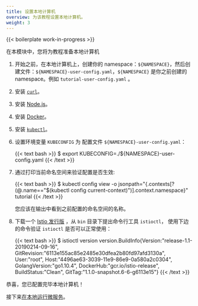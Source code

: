 ```yaml
---
title: 设置本地计算机
overview: 为该教程设置本地计算机。
weight: 3
---
```


{{< boilerplate work-in-progress >}}

在本模块中，您将为教程准备本地计算机

1. 开始之前，在本地计算机上，创建你的 namespace：`${NAMESPACE}`，然后创建文件：`${NAMESPACE}-user-config.yaml`，`${NAMESPACE}` 是你之前创建的 namespace。例如 `tutorial-user-config.yaml` 。

2. 安装 [`curl`](https://curl.haxx.se/download.html)。

3. 安装 [Node.js](https://nodejs.org/en/download/)。

4. 安装 [Docker](https://docs.docker.com/install/)。

5. 安装 [`kubectl`](https://kubernetes.io/docs/tasks/tools/install-kubectl/)。

6. 设置环境变量 `KUBECONFIG`  为 配置文件 `${NAMESPACE}-user-config.yaml`：

    {{< text bash >}}
    $ export KUBECONFIG=./${NAMESPACE}-user-config.yaml
    {{< /text >}}

7. 通过打印当前命名空间来验证配置是否生效:

    {{< text bash >}}
    $ kubectl config view -o jsonpath="{.contexts[?(@.name==\"$(kubectl config current-context)\")].context.namespace}"
    tutorial
    {{< /text >}}

    您应该在输出中看到之前配置的命名空间的名称。

8. 下载一个 [Istio 发行版](https://github.com/istio/istio/releases) ，从 `bin` 目录下提出命令行工具 `istioctl`， 使用下边的命令验证 `istioctl` 是否可以正常使用：

    {{< text bash >}}
    $ istioctl version
    version.BuildInfo{Version:"release-1.1-20190214-09-16", GitRevision:"6113e155ac85e2485e30dfea2b80fd97afd3130a", User:"root", Host:"4496ae63-3039-11e9-86e9-0a580a2c0304", GolangVersion:"go1.10.4", DockerHub:"gcr.io/istio-release", BuildStatus:"Clean", GitTag:"1.1.0-snapshot.6-6-g6113e15"}
    {{< /text >}}

恭喜，您已配置完毕本地计算机！

接下来[在本地运行微服务](/zh/docs/examples/microservices-istio/single/)。
